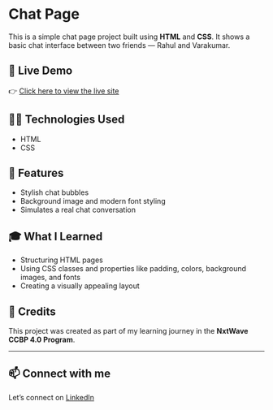 # Chat Page

This is a simple chat page project built using **HTML** and **CSS**. It shows a basic chat interface between two friends — Rahul and Varakumar.

## 🚀 Live Demo

👉 [Click here to view the live site](https://souravkumaryadav.github.io/chat-page/)

## 🧑‍💻 Technologies Used

- HTML
- CSS

## 📄 Features

- Stylish chat bubbles
- Background image and modern font styling
- Simulates a real chat conversation

## 🎓 What I Learned

- Structuring HTML pages
- Using CSS classes and properties like padding, colors, background images, and fonts
- Creating a visually appealing layout

## 🙌 Credits

This project was created as part of my learning journey in the **NxtWave CCBP 4.0 Program**.

---

## 📫 Connect with me

Let’s connect on [LinkedIn](www.linkedin.com/in/sourav-kumar-cs)
